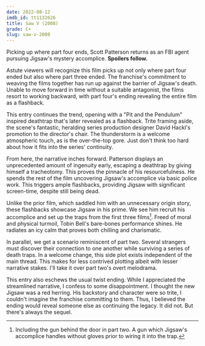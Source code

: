 ```yaml
---
date: 2022-08-12
imdb_id: tt1132626
title: Saw V (2008)
grade: C+
slug: saw-v-2008
---
```


Picking up where <span data-imdb-id="tt0890870">part four</span> ends, Scott Patterson returns as an FBI agent pursuing Jigsaw's mystery accomplice. **Spoilers follow.**

<!-- end -->

Astute viewers will recognize this film picks up not only where part four ended but also where <span data-imdb-id="tt0489270">part three</span> ended. The franchise's commitment to weaving the films together has run up against the barrier of Jigsaw's death. Unable to move forward in time without a suitable antagonist, the films resort to working backward, with part four's ending revealing the entire film as a flashback.

This entry continues the trend, opening with a "Pit and the Pendulum" inspired deathtrap that's later revealed as a flashback. Trite framing aside, the scene's fantastic, heralding series production designer David Hackl's promotion to the director's chair. The thunderstorm is a welcome atmospheric touch, as is the over-the-top gore. Just don't think too hard about how it fits into the series' continuity.

From here, the narrative inches forward. Patterson displays an unprecedented amount of ingenuity early, escaping a deathtrap by giving himself a tracheotomy. This proves the pinnacle of his resourcefulness. He spends the rest of the film uncovering Jigsaw's accomplice via basic police work. This triggers ample flashbacks, providing Jigsaw with significant screen-time, despite still being dead.

Unlike the prior film, which saddled him with an unnecessary origin story, these flashbacks showcase Jigsaw in his prime. We see him recruit his accomplice and set up the traps from the first three films[^1]. Freed of moral and physical turmoil, Tobin Bell's bare-bones performance shines. He radiates an icy calm that proves both chilling and charismatic.

In parallel, we get a scenario reminiscent of <span data-imdb-id="tt0432348">part two</span>. Several strangers must discover their connection to one another while surviving a series of death traps. In a welcome change, this side plot exists independent of the main thread. This makes for less contrived plotting albeit with lesser narrative stakes. I'll take it over part two's overt melodrama.

This entry also eschews the usual twist ending. While I appreciated the streamlined narrative, I confess to some disappointment. I thought the new Jigsaw was a red herring. His backstory and character were so trite, I couldn't imagine the franchise committing to them. Thus, I believed the ending would reveal someone else as continuing the legacy. It did not. But there's always the sequel.

[^1]: Including the gun behind the door in part two. A gun which Jigsaw's accomplice handles without gloves prior to wiring it into the trap.